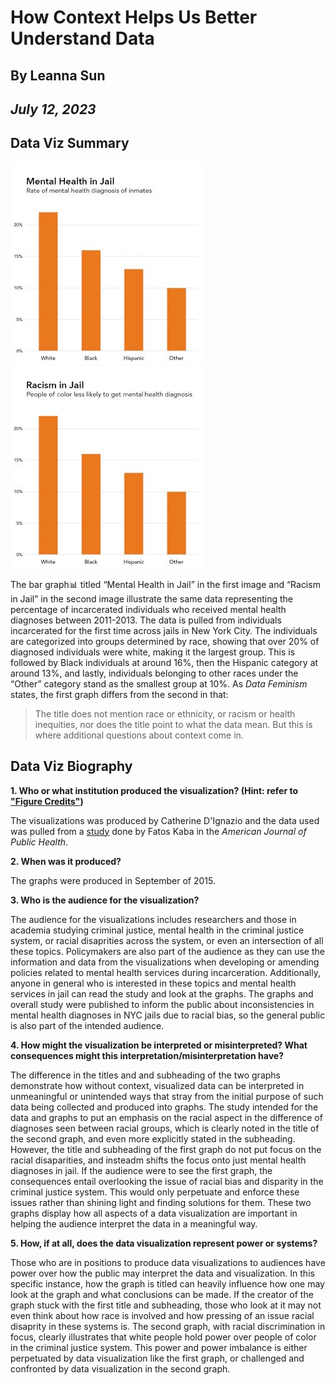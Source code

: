 # How Context Helps Us Better Understand Data
## By Leanna Sun
## _July 12, 2023_

## Data Viz Summary 
![First graph with no mention of race in the title](MentalHealthInJail.jpeg)
![Second graph mentioning racism in the title](RacismInJail.jpeg)

The bar graph:bar_chart: titled “Mental Health in Jail” in the first image and “Racism in Jail” in the second image illustrate the same data representing the percentage of incarcerated individuals who received mental health diagnoses between 2011-2013. The data is pulled from individuals incarcerated for the first time across jails in New York City. The individuals are categorized into groups determined by race, showing that over 20% of diagnosed individuals were white, making it the largest group. This is followed by Black individuals at around 16%, then the Hispanic category at around 13%, and lastly, individuals belonging to other races under the “Other” category stand as the smallest group at 10%. As _Data Feminism_ states, the first graph differs from the second in that: 
> The title does not mention race or ethnicity, or racism or health inequities, nor does the title point to what the data mean. But this is where additional questions about context come in.

## Data Viz Biography
 **1. Who or what institution produced the visualization? (Hint: refer to ["Figure Credits"](https://data-feminism.mitpress.mit.edu/pub/ftb0980j/release/1?readingCollection=0cd867ef))**

The visualizations was produced by Catherine D'Ignazio and the data used was pulled from a [study](https://ajph.aphapublications.org/doi/full/10.2105/AJPH.2015.302699) done by Fatos Kaba in the _American Journal of Public Health_.

  **2. When was it produced?**

The graphs were produced in September of 2015. 

  **3. Who is the audience for the visualization?**

  The audience for the visualizations includes researchers and those in academia studying criminal justice, mental health in the criminal justice system, or racial disaprities across the system, or even an intersection of all these topics. Policymakers are also part of the audience as they can use the information and data from the visualizations when developing or amending policies related to mental health services during incarceration. Additionally, anyone in general who is interested in these topics and mental health services in jail can read the study and look at the graphs. The graphs and overall study were published to inform the public about inconsistencies in mental health diagnoses in NYC jails due to racial bias, so the general public is also part of the intended audience.

  **4. How might the visualization be interpreted or misinterpreted? What consequences might this interpretation/misinterpretation have?**

The difference in the titles and and subheading of the two graphs demonstrate how without context, visualized data can be interpreted in unmeaningful or unintended ways that stray from the initial purpose of such data being collected and produced into graphs. The study intended for the data and graphs to put an emphasis on the racial aspect in the difference of diagnoses seen between racial groups, which is clearly noted in the title of the second graph, and even more explicitly stated in the subheading. However, the title and subheading of the first graph do not put focus on the racial disaparities, and insteadm shifts the focus onto just mental health diagnoses in jail. If the audience were to see the first graph, the consequences entail overlooking the issue of racial bias and disparity in the criminal justice system. This would only perpetuate and enforce these issues rather than shining light and finding solutions for them. These two graphs display how all aspects of a data visualization are important in helping the audience interpret the data in a meaningful way. 

  **5. How, if at all, does the data visualization represent power or systems?**

Those who are in positions to produce data visualizations to audiences have power over how the public may interpret the data and visualization. In this specific instance, how the graph is titled can heavily influence how one may look at the graph and what conclusions can be made. If the creator of the graph stuck with the first title and subheading, those who look at it may not even think about how race is involved and how pressing of an issue racial disaprity in these systems is. The second graph, with racial discrimination in focus, clearly illustrates that white people hold power over people of color in the criminal justice system. This power and power imbalance is either perpetuated by data visualization like the first graph, or challenged and confronted by data visualization in the second graph.